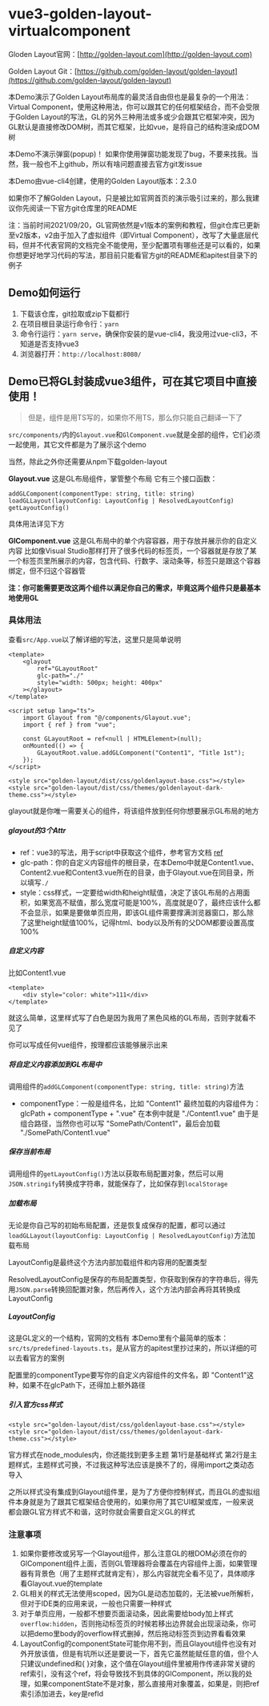# vue3-golden-layout-virtualcomponent
Gloden Layout官网：[http://golden-layout.com](http://golden-layout.com)

Golden Layout Git：[https://github.com/golden-layout/golden-layout](https://github.com/golden-layout/golden-layout)

本Demo演示了Golden Layout布局库的最灵活自由但也是最复杂的一个用法：Virtual Component，使用这种用法，你可以跟其它的任何框架结合，而不会受限于Golden Layout的写法，GL的另外三种用法或多或少会跟其它框架冲突，因为GL默认是直接修改DOM树，而其它框架，比如vue，是将自己的结构渲染成DOM树

本Demo不演示弹窗(popup)！
如果你使用弹窗功能发现了bug，不要来找我。当然，我一般也不上github，所以有啥问题直接去官方git发issue

本Demo由vue-cli4创建，使用的Golden Layout版本：2.3.0

如果你不了解Golden Layout，只是被比如官网首页的演示吸引过来的，那么我建议你先阅读一下官方git仓库里的README

注：当前时间2021/09/20，GL官网依然是v1版本的案例和教程，但git仓库已更新至v2版本，v2由于加入了虚拟组件（即Virtual Component），改写了大量底层代码，但并不代表官网的文档完全不能使用，至少配置项有哪些还是可以看的，如果你想更好地学习代码的写法，那目前只能看官方git的README和apitest目录下的例子

## Demo如何运行
1. 下载该仓库，git拉取或zip下载都行
2. 在项目根目录运行命令行：`yarn`
3. 命令行运行：`yarn serve`，确保你安装的是vue-cli4，我没用过vue-cli3，不知道是否支持vue3
4. 浏览器打开：`http://localhost:8080/`

## Demo已将GL封装成vue3组件，可在其它项目中直接使用！
> 但是，组件是用TS写的，如果你不用TS，那么你只能自己翻译一下了

`src/components/`内的`Glayout.vue`和`GlComponent.vue`就是全部的组件，它们必须一起使用，其它文件都是为了展示这个demo

当然，除此之外你还需要从npm下载golden-layout

**Glayout.vue**
这是GL布局组件，掌管整个布局
它有三个接口函数：

	addGLComponent(componentType: string, title: string)
	loadGLLayout(layoutConfig: LayoutConfig | ResolvedLayoutConfig)
	getLayoutConfig()

具体用法详见下方

**GlComponent.vue**
这是GL布局中的单个内容容器，用于存放并展示你的自定义内容
比如像Visual Studio那样打开了很多代码的标签页，一个容器就是存放了某一个标签页里所展示的内容，包含代码、行数字、滚动条等，标签只是跟这个容器绑定，但不归这个容器管

**注：你可能需要更改这两个组件以满足你自己的需求，毕竟这两个组件只是最基本地使用GL**

### 具体用法
查看`src/App.vue`以了解详细的写法，这里只是简单说明

	<template>
		<glayout
			ref="GLayoutRoot"
			glc-path="./"
			style="width: 500px; height: 400px"
		></glayout>
	</template>

	<script setup lang="ts">
		import Glayout from "@/components/Glayout.vue";
		import { ref } from "vue";

		const GLayoutRoot = ref<null | HTMLElement>(null);
		onMounted(() => {
			GLayoutRoot.value.addGLComponent("Content1", "Title 1st");
		});
	</script>

	<style src="golden-layout/dist/css/goldenlayout-base.css"></style>
	<style src="golden-layout/dist/css/themes/goldenlayout-dark-theme.css"></style>

glayout就是你唯一需要关心的组件，将该组件放到任何你想要展示GL布局的地方

##### glayout的3个Attr
- ref：vue3的写法，用于script中获取这个组件，参考官方文档 [ref](https://v3.cn.vuejs.org/api/special-attributes.html#ref)
- glc-path：你的自定义内容组件的根目录，在本Demo中就是Content1.vue、Content2.vue和Content3.vue所在的目录，由于Glayout.vue在同目录，所以填写`./`
- style：css样式，一定要给width和height赋值，决定了该GL布局的占用面积，如果宽高不赋值，那么宽度可能是100%，高度就是0了，最终应该什么都不会显示，如果是要做单页应用，即该GL组件需要撑满浏览器窗口，那么除了这里height赋值100%，记得html、body以及所有的父DOM都要设置高度100%

##### 自定义内容
比如Content1.vue

    <template>
        <div style="color: white">111</div>
    </template>

就这么简单，这里样式写了白色是因为我用了黑色风格的GL布局，否则字就看不见了

你可以写成任何vue组件，按理都应该能够展示出来

##### 将自定义内容添加到GL布局中
调用组件的`addGLComponent(componentType: string, title: string)`方法
- componentType：一般是组件名，比如 "Content1"
最终加载的内容组件为：glcPath + componentType + ".vue"
在本例中就是 "./Content1.vue"
由于是组合路径，当然你也可以写 "SomePath/Content1"，最后会加载 "./SomePath/Content1.vue"

##### 保存当前布局
调用组件的`getLayoutConfig()`方法以获取布局配置对象，然后可以用`JSON.stringify`转换成字符串，就能保存了，比如保存到`localStorage`

##### 加载布局
无论是你自己写的初始布局配置，还是恢复成保存的配置，都可以通过`loadGLLayout(layoutConfig: LayoutConfig | ResolvedLayoutConfig)`方法加载布局

LayoutConfig是最终这个方法内部加载组件和内容用的配置类型

ResolvedLayoutConfig是保存的布局配置类型，你获取到保存的字符串后，得先用`JSON.parse`转换回配置对象，然后再传入，这个方法内部会再将其转换成LayoutConfig

##### LayoutConfig
这是GL定义的一个结构，官网的文档有
本Demo里有个最简单的版本：`src/ts/predefined-layouts.ts`，是从官方的apitest里抄过来的，所以详细的可以去看官方的案例

配置里的componentType要写你的自定义内容组件的文件名，即 "Content1"这种，如果不在glcPath下，还得加上额外路径

##### 引入官方css样式

	<style src="golden-layout/dist/css/goldenlayout-base.css"></style>
	<style src="golden-layout/dist/css/themes/goldenlayout-dark-theme.css"></style>

官方样式在node_modules内，你还能找到更多主题
第1行是基础样式
第2行是主题样式，主题样式可换，不过我这种写法应该是换不了的，得用import之类动态导入

之所以样式没有集成到Glayout组件里，是为了方便你控制样式，而且GL的虚拟组件本身就是为了跟其它框架结合使用的，如果你用了其它UI框架或库，一般来说都会跟GL官方样式不和谐，这时你就会需要自定义GL的样式

### 注意事项
1. 如果你要修改或另写一个Glayout组件，那么注意GL的根DOM必须在你的GlComponent组件上面，否则GL管理器将会覆盖在内容组件上面，如果管理器有背景色（用了主题样式就肯定有），那么内容就完全看不见了，具体顺序看Glayout.vue的template
2. GL相关的样式无法使用scoped，因为GL是动态加载的，无法被vue所解析，但对于IDE类的应用来说，一般也只需要一种样式
3. 对于单页应用，一般都不想要页面滚动条，因此需要给body加上样式`overflow:hidden`，否则拖动标签页的时候若移出边界就会出现滚动条，你可以把demo里body的overflow样式删掉，然后拖动标签页到边界看看效果
4. LayoutConfig的componentState可能你用不到，而且Glayout组件也没有对外开放该值，但是有坑所以还是要说一下，首先它虽然能赋任意的值，但个人只建议undefined和{ }对象，这个值在Glayout组件里被用作传递非常关键的ref索引，没有这个ref，将会导致找不到具体的GlComponent，所以我的处理，如果componentState不是对象，那么直接用对象覆盖，如果是，则把ref索引添加进去，key是refId
